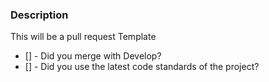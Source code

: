### Description

This will be a pull request Template

-   [] - Did you merge with Develop?
-   [] - Did you use the latest code standards of the project?
